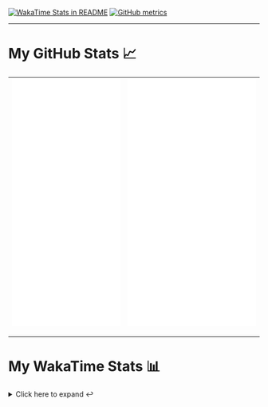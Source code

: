 [![WakaTime Stats in README](https://github.com/LOsioChico/LOsioChico/actions/workflows/waka.yml/badge.svg)](https://github.com/LOsioChico/LOsioChico/actions/workflows/waka.yml) [![GitHub metrics](https://github.com/LOsioChico/LOsioChico/actions/workflows/metrics.yml/badge.svg)](https://github.com/LOsioChico/LOsioChico/actions/workflows/metrics.yml)

---

# My GitHub Stats 📈

| ![](./assets/metrics.svg) | ![](./assets/metrics2.svg) |
| ------------------------- | -------------------------- |

---

# My WakaTime Stats 📊

<details>
<summary>Click here to expand ↩️</summary>
<br>

<!--START_SECTION:waka-->
![Code Time](http://img.shields.io/badge/Code%20Time-2%2C278%20hrs%2025%20mins-blue)

![Lines of code](https://img.shields.io/badge/From%20Hello%20World%20I%27ve%20Written-446.9%20thousand%20lines%20of%20code-blue)

**🐱 My GitHub Data** 

> 📦 696.9 kB Used in GitHub's Storage 
 > 
> 🚫 Not Opted to Hire
 > 
> 📜 29 Public Repositories 
 > 
> 🔑 34 Private Repositories 
 > 
**I'm a Night 🦉** 

```text
🌞 Morning                695 commits         ████░░░░░░░░░░░░░░░░░░░░░   14.70 % 
🌆 Daytime                1520 commits        ████████░░░░░░░░░░░░░░░░░   32.14 % 
🌃 Evening                1610 commits        █████████░░░░░░░░░░░░░░░░   34.05 % 
🌙 Night                  904 commits         █████░░░░░░░░░░░░░░░░░░░░   19.12 % 
```
📅 **I'm Most Productive on Thursday** 

```text
Monday                   638 commits         ███░░░░░░░░░░░░░░░░░░░░░░   13.49 % 
Tuesday                  738 commits         ████░░░░░░░░░░░░░░░░░░░░░   15.61 % 
Wednesday                557 commits         ███░░░░░░░░░░░░░░░░░░░░░░   11.78 % 
Thursday                 881 commits         █████░░░░░░░░░░░░░░░░░░░░   18.63 % 
Friday                   721 commits         ████░░░░░░░░░░░░░░░░░░░░░   15.25 % 
Saturday                 758 commits         ████░░░░░░░░░░░░░░░░░░░░░   16.03 % 
Sunday                   436 commits         ██░░░░░░░░░░░░░░░░░░░░░░░   09.22 % 
```


📊 **This Week I Spent My Time On** 

```text
💬 Programming Languages: 
TypeScript               2 hrs 22 mins       ██████░░░░░░░░░░░░░░░░░░░   24.62 % 
Other                    1 hr 32 mins        ████░░░░░░░░░░░░░░░░░░░░░   15.98 % 
Astro                    1 hr 27 mins        ████░░░░░░░░░░░░░░░░░░░░░   15.10 % 
TOML                     57 mins             ██░░░░░░░░░░░░░░░░░░░░░░░   09.89 % 
Markdown                 46 mins             ██░░░░░░░░░░░░░░░░░░░░░░░   08.09 % 
```

**I Mostly Code in TypeScript** 

```text
TypeScript               33 repos            ████████████░░░░░░░░░░░░░   50.00 % 
Scala                    9 repos             ███░░░░░░░░░░░░░░░░░░░░░░   13.64 % 
JavaScript               7 repos             ███░░░░░░░░░░░░░░░░░░░░░░   10.61 % 
CSS                      5 repos             ██░░░░░░░░░░░░░░░░░░░░░░░   07.58 % 
Astro                    4 repos             ██░░░░░░░░░░░░░░░░░░░░░░░   06.06 % 
```




 Last Updated on 05/07/2025 01:10:28 UTC
<!--END_SECTION:waka-->

## </details>
